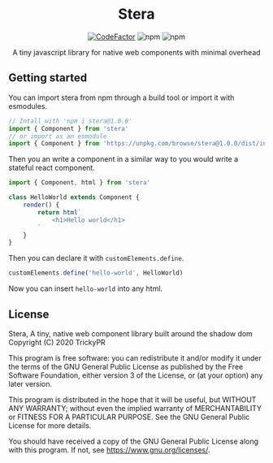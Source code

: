 <div align="center">

# Stera

[![CodeFactor](https://www.codefactor.io/repository/github/trickypr/stera/badge)](https://www.codefactor.io/repository/github/trickypr/stera)
![npm](https://img.shields.io/npm/v/stera)
![npm](https://img.shields.io/npm/dm/stera)

A tiny javascript library for native web components with minimal overhead
</div>

## Getting started
You can import stera from npm through a build tool or import it with esmodules.
```js
// Intall with 'npm i stera@1.0.0'
import { Component } from 'stera'
// or import as an esmodule
import { Component } from 'https://unpkg.com/browse/stera@1.0.0/dist/index.js'
```

Then you an write a component in a similar way to you would write a stateful react component.

```js
import { Component, html } from 'stera'

class HelloWorld extends Component {
	render() {
		return html`
			<h1>Hello world</h1>
		`
	}
}
```

Then you can declare it with `customElements.define`.
```js 
customElements.define('hello-world', HelloWorld)
```

Now you can insert `hello-world` into any html.

## License
Stera, A tiny, native web component library built around the shadow dom
Copyright (C) 2020  TrickyPR

This program is free software: you can redistribute it and/or modify
it under the terms of the GNU General Public License as published by
the Free Software Foundation, either version 3 of the License, or
(at your option) any later version.

This program is distributed in the hope that it will be useful,
but WITHOUT ANY WARRANTY; without even the implied warranty of
MERCHANTABILITY or FITNESS FOR A PARTICULAR PURPOSE.  See the
GNU General Public License for more details.

You should have received a copy of the GNU General Public License
along with this program.  If not, see <https://www.gnu.org/licenses/>.
